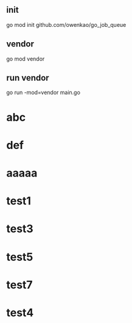 ## init
go mod init github.com/owenkao/go_job_queue
## vendor
go mod vendor
## run vendor
go run -mod=vendor main.go
# abc
# def
# aaaaa

# test1
# test3
# test5
# test7
# test4
